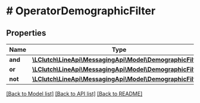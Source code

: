 # # OperatorDemographicFilter

## Properties

Name | Type | Description | Notes
------------ | ------------- | ------------- | -------------
**and** | [**\LClutch\LineApi\MessagingApi\Model\DemographicFilter[]**](DemographicFilter.md) |  | [optional]
**or** | [**\LClutch\LineApi\MessagingApi\Model\DemographicFilter[]**](DemographicFilter.md) |  | [optional]
**not** | [**\LClutch\LineApi\MessagingApi\Model\DemographicFilter**](DemographicFilter.md) |  | [optional]

[[Back to Model list]](../../README.md#models) [[Back to API list]](../../README.md#endpoints) [[Back to README]](../../README.md)

